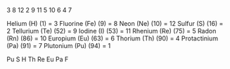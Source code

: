3 8 12 2 9 11 5 10 6 4 7 

Helium (H) (1) = 3
Fluorine (Fe) (9) = 8
Neon (Ne) (10) = 12
Sulfur (S) (16) = 2
Tellurium (Te) (52) = 9
Iodine (I) (53) = 11
Rhenium (Re) (75) = 5
Radon (Rn) (86) = 10
Europium (Eu) (63) = 6
Thorium (Th) (90) = 4
Protactinium (Pa) (91) = 7
Plutonium (Pu) (94) = 1

Pu S H Th Re Eu Pa F 

